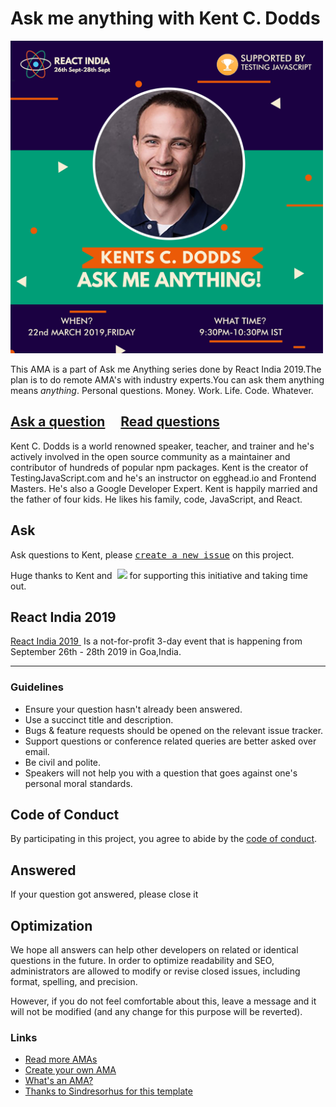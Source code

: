 # Ask me anything with Kent C. Dodds

<img src="/ASK ME ANYTHING.png" width="500">

This AMA is a part of Ask me Anything series done by React India 2019.The plan is to do remote AMA's with industry experts.You can ask them anything means *anything*. Personal questions. Money. Work. Life. Code. Whatever.

## [Ask a question](../../issues/new) &nbsp;&nbsp;&nbsp; [Read questions](../../issues?utf8=%E2%9C%93&q=is%3Aissue%20is%3Aclosed%20sort%3Aupdated-desc%20-label%3Ahidden)

Kent C. Dodds is a world renowned speaker, teacher, and trainer and he's actively involved in the open source community as a maintainer and contributor of hundreds of popular npm packages. Kent is the creator of TestingJavaScript.com and he's an instructor on egghead.io and Frontend Masters. He's also a Google Developer Expert. Kent is happily married and the father of four kids. He likes his family, code, JavaScript, and React.


## Ask

Ask questions to Kent, please <kbd>[create a new issue](https://github.com/React-IND/React-India-2019-AMA-Kentcdodds/issues/new)</kbd> on this project.



Huge thanks to Kent and &nbsp;<a href="https://testingjavascript.com"><img src="https://testingjavascript.com/static/logoDark-d1013bdb0564fc97a0207b86df5d9d5e.svg" width="150"></a> for supporting this initiative and taking time out.&nbsp;

## React India 2019
<a href="http://reactindia.io">React India 2019 </a>&nbsp;Is a not-for-profit 3-day event that is happening from September 26th - 28th 2019 in Goa,India.</div>

---

### Guidelines

- Ensure your question hasn't already been answered.
- Use a succinct title and description.
- Bugs & feature requests should be opened on the relevant issue tracker.
- Support questions or conference related queries are better asked over email.
- Be civil and polite.
- Speakers will not help you with a question that goes against one's personal moral standards.

## Code of Conduct

By participating in this project, you agree to abide by the [code of conduct](<a href="http://bit.ly/codeofconduct-reactindia">).


## Answered

If your question got answered, please close it

## Optimization

We hope all answers can help other developers on related or identical questions in the future. In order to optimize readability and SEO, administrators are allowed to modify or revise closed issues, including format, spelling, and precision.

However, if you do not feel comfortable about this, leave a message and it will not be modified (and any change for this purpose will be reverted).

### Links

- [Read more AMAs](#)
- [Create your own AMA](https://github.com/sindresorhus/amas/blob/master/create-ama.md)
- [What's an AMA?](https://en.wikipedia.org/wiki//r/IAmA)
- [Thanks to Sindresorhus for this template](https://github.com/sindresorhus/ama)
